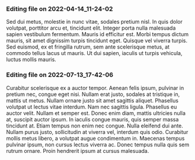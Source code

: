 

### Editing file on 2022-04-14_11-24-02

Sed dui metus, molestie in nunc vitae, sodales pretium nisl. In quis dolor volutpat, porttitor arcu et, tincidunt elit. Integer porta nulla malesuada sapien vestibulum fermentum. Mauris id efficitur est. Morbi tempus dictum mauris, sit amet dignissim turpis tincidunt eget. Quisque vel viverra turpis. Sed euismod, ex et fringilla rutrum, sem ante scelerisque metus, at commodo tellus lacus ut mauris. Ut dui sapien, iaculis ut turpis vehicula, luctus mollis mauris.




### Editing file on 2022-07-13_17-42-06

Curabitur scelerisque ex a auctor tempor. Aenean felis ipsum, pulvinar in pretium nec, congue eget nisi. Nullam erat justo, sodales at tristique in, mattis ut metus. Nullam ornare justo sit amet sagittis aliquet. Phasellus volutpat ut lectus vitae interdum. Nam nec sagittis ligula. Phasellus eu auctor velit.
Nullam et semper est. Donec enim diam, mattis ultricies nulla at, suscipit auctor ipsum. In iaculis congue mauris, quis semper massa tincidunt at. Etiam tempus non enim nec congue. Nulla eleifend dui ante. Nullam purus justo, sollicitudin at viverra vel, interdum quis odio. Curabitur mollis metus libero, a volutpat augue condimentum in. Maecenas tempus pulvinar ipsum, non cursus lectus viverra ac. Donec tempus nulla quis sem rutrum ornare. Proin hendrerit ipsum at cursus malesuada.


